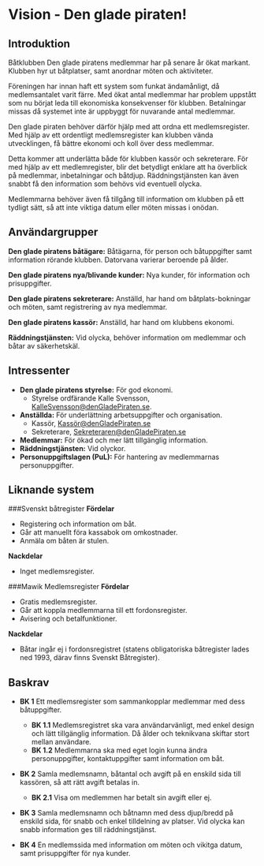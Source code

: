 # Vision - Den glade piraten! #

## Introduktion ##

Båtklubben Den glade piratens medlemmar har på senare år ökat markant.
Klubben hyr ut båtplatser, samt anordnar möten och aktiviteter. 

Föreningen har innan haft ett system som funkat ändamånligt, då medlemsantalet varit färre.
Med ökat antal medlemmar har problem uppstått som nu börjat leda till ekonomiska konsekvenser för klubben.
Betalningar missas då systemet inte är uppbyggt för nuvarande antal medlemmar. 

Den glade piraten behöver därför hjälp med att ordna ett medlemsregister.
Med hjälp av ett ordentligt medlemsregister kan klubben vända utvecklingen, få bättre ekonomi och 
koll över dess medlemmar. 

Detta kommer att underlätta både för klubben kassör och sekreterare.
För med hjälp av ett medlemregister, blir det betydligt enklare att ha överblick på medlemmar,
inbetalningar och båtdjup. Räddningstjänsten kan även snabbt få den information som behövs vid eventuell olycka.

Medlemmarna behöver även få tillgång till information om klubben på ett tydligt sätt, så att
inte viktiga datum eller möten missas i onödan.


## Användargrupper ##

**Den glade piratens båtägare:** Båtägarna, för person och båtuppgifter samt information rörande klubben. Datorvana varierar beroende på ålder.

**Den glade piratens nya/blivande kunder:** Nya kunder, för information och prisuppgifter.  

**Den glade piratens sekreterare:** Anställd, har hand om båtplats-bokningar och möten, samt registrering av nya medlemmar.

**Den glade piratens kassör:** Anställd, har hand om klubbens ekonomi. 

**Räddningstjänsten:** Vid olycka, behöver information om medlemmar och båtar av säkerhetskäl.

## Intressenter ##

* **Den glade piratens styrelse:** För god ekonomi.
    * Styrelse ordfärande Kalle Svensson, KalleSvensson@denGladePiraten.se. 
* **Anställda:** För underlättning arbetsuppgifter och organisation.
    * Kassör, Kassör@denGladePiraten.se
    * Sekreterare, Sekreteraren@denGladePiraten.se
* **Medlemmar:** För ökad och mer lätt tillgänglig information. 
* **Räddningstjänsten:** Vid olyckor. 
* **Personuppgiftslagen (PuL):** För hantering av medlemmarnas personuppgifter. 

## Liknande system ##

###Svenskt båtregister
**Fördelar**
* Registering och information om båt. 
* Går att manuellt föra kassabok om omkostnader.
* Anmäla om båten är stulen.

**Nackdelar**
* Inget medlemsregister.

###Mawik Medlemsregister
**Fördelar**
* Gratis medlemsregister.
* Går att koppla medlemmarna till ett fordonsregister. 
* Avisering och betalfunktioner.

**Nackdelar**
* Båtar ingår ej i fordonsregistret (statens obligatoriska båtregister lades ned 1993, därav finns Svenskt Båtregister). 

## Baskrav  

* **BK 1** Ett medlemsregister som sammankopplar medlemmar med dess båtuppgifter.
    * **BK 1.1** Medlemsregistret ska vara användarvänligt, med enkel design och lätt tillgänglig information. 
    Då ålder och teknikvana skiftar stort mellan användare.
    * **BK 1.2** Medlemmarna ska med eget login kunna ändra personuppgifter, kontaktuppgifter samt information om båt.  

* **BK 2** Samla medlemsnamn, båtantal och avgift på en enskild sida till kassören, så att rätt avgift betalas in.
    * **BK 2.1** Visa om medlemmen har betalt sin avgift eller ej. 

* **BK 3** Samla medlemsnamn och båtnamn med dess djup/bredd på enskild sida, för snabb och enkel tilldelning av platser. 
  Vid olycka kan snabb information ges till räddningstjänst.

* **BK 4** En medlemssida med information om möten och vikitga datum, samt prisuppgifter för nya kunder. 



